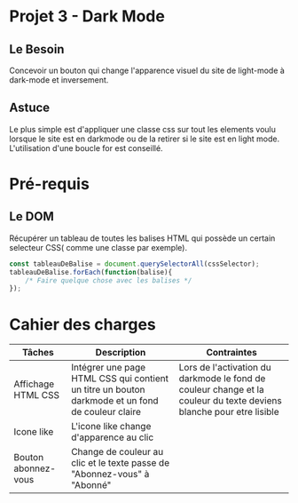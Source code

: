# Projet 3 - Dark Mode
## Le Besoin
Concevoir un bouton qui change l'apparence visuel du site de light-mode à dark-mode et inversement. 

## Astuce
Le plus simple est d'appliquer une classe css sur tout les elements voulu lorsque le site est en darkmode ou de la retirer si le site est en light mode. L'utilisation d'une boucle for est conseillé.

# Pré-requis
##  Le DOM
Récupérer un tableau de toutes les balises HTML qui possède un certain selecteur CSS( comme une classe par exemple).
```js
const tableauDeBalise = document.querySelectorAll(cssSelector);
tableauDeBalise.forEach(function(balise){
    /* Faire quelque chose avec les balises */
});
```

# Cahier des charges
|Tâches| Description | Contraintes |
|---|---|---|
|Affichage HTML CSS| Intégrer une page HTML CSS qui contient un titre un bouton darkmode et un fond de couleur claire | Lors de l'activation du darkmode le fond de couleur change et la couleur du texte deviens blanche pour etre lisible |  
| Icone like | L'icone like change d'apparence au clic|
|  Bouton abonnez-vous | Change de couleur au clic et le texte passe de "Abonnez-vous" à "Abonné" |
